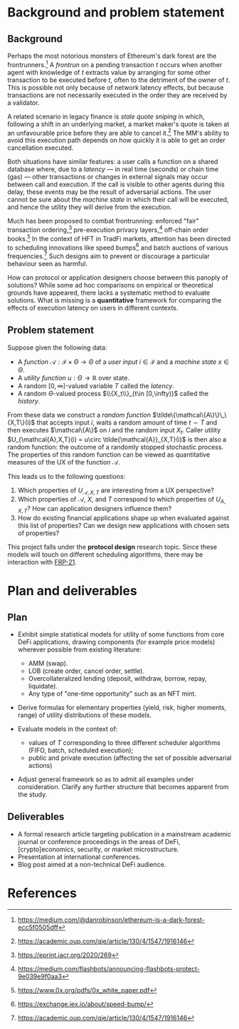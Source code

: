 # Background and problem statement

## Background

Perhaps the most notorious monsters of Ethereum's dark forest are the frontrunners.[^frontrun] A *frontrun* on a pending transaction $t$ occurs when another agent with knowledge of $t$ extracts value by arranging for some other transaction to be executed before $t$, often to the detriment of the owner of $t$. This is possible not only because of network latency effects, but because transactions are not necessarily executed in the order they are received by a validator.

A related scenario in legacy finance is *stale quote sniping* in which, following a shift in an underlying market, a market maker's quote is taken at an unfavourable price before they are able to cancel it.[^budish] The MM's ability to avoid this execution path depends on how quickly it is able to get an order cancellation executed.

Both situations have similar features: a user calls a function on a shared database where, due to a *latency* — in real time (seconds) or chain time (gas) — other transactions or changes in external signals may occur between call and execution. If the call is visible to other agents during this delay, these events may be the result of adversarial actions. The user cannot be sure about the *machine state* in which their call will be executed, and hence the utility they will derive from the execution.

Much has been proposed to combat frontrunning: enforced "fair" transaction ordering,[^fair-ordering] pre-execution privacy layers,[^private-mempool] off-chain order books.[^0x] In the context of HFT in TradFi markets, attention has been directed to scheduling innovations like speed bumps[^speed-bump] and batch auctions of various frequencies.[^budish] Such designs aim to prevent or discourage a particular behaviour seen as harmful.

How can protocol or application designers choose between this panoply of solutions? While some ad hoc comparisons on empirical or theoretical grounds have appeared, there lacks a systematic method to evaluate solutions. What is missing is a **quantitative** framework for comparing the effects of execution latency on users in different contexts. 

## Problem statement

Suppose given the following data:

- A *function* $\mathcal{A}:\mathcal{I}\times\Theta \rightarrow \Theta$ of a *user input* $i\in\mathcal{I}$ and a *machine state* $x\in\Theta$. 
- A *utility function* $u:\Theta\rightarrow\mathbb{R}$ over state.
- A random $[0,\infty]$-valued variable $T$ called the *latency*.
- A random $\Theta$-valued process $\\{X_t\\}_{t\in [0,\infty)}$ called the *history*.

From these data we construct a *random function* $\tilde\{\mathcal\{A\}\}\_\{X,T\}(i)$ that accepts input $i$, waits a random amount of time $t\sim T$ and then executes $\mathcal\{A\}$ on $i$ and the random input $X_t$. Caller utility $U_{\mathcal{A},X,T}(i) = u\circ \tilde{\mathcal{A}}_{X,T}(i)$ is then also a random function: the outcome of a randomly stopped stochastic process. The properties of this random function can be viewed as quantitative measures of the UX of the function $\mathcal{A}$.

This leads us to the following questions:

1. Which properties of $U_{\mathcal{A},X,T}$ are interesting from a UX perspective? 
2. Which properties of $\mathcal{A}$, $X$, and $T$ correspond to which properties of $U_{A,X,T}$? How can application designers influence them?
3. How do existing financial applications shape up when evaluated against this list of properties? Can we design new applications with chosen sets of properties?

This project falls under the **protocol design** research topic. Since these models will touch on different scheduling algorithms, there may be interaction with [FRP-21](https://github.com/flashbots/mev-research/blob/main/FRPs/active/FRP-21.md).

# Plan and deliverables

## Plan

- Exhibit simple statistical models for utility of some functions from core DeFi applications, drawing components (for example price models) wherever possible from existing literature:

  - AMM (swap).
  - LOB (create order, cancel order, settle).
  - Overcollateralized lending (deposit, withdraw, borrow, repay, liquidate).
  - Any type of "one-time opportunity" such as an NFT mint.

- Derive formulas for elementary properties (yield, risk, higher moments, range) of utility distributions of these models.

- Evaluate models in the context of:

  - values of $T$ corresponding to three different scheduler algorithms (FIFO, batch, scheduled execution);
  - public and private execution (affecting the set of possible adversarial actions)

- Adjust general framework so as to admit all examples under consideration. Clarify any further structure that becomes apparent from the study.

## Deliverables

- A formal research article targeting publication in a mainstream academic journal or conference proceedings in the areas of DeFi, [crypto]economics, security, or market microstructure.
- Presentation at international conferences.
- Blog post aimed at a non-technical DeFi audience.

# References

[^frontrun]: https://medium.com/@danrobinson/ethereum-is-a-dark-forest-ecc5f0505dff
[^budish]: https://academic.oup.com/qje/article/130/4/1547/1916146
[^fair-ordering]: https://eprint.iacr.org/2020/269
[^private-mempool]: https://medium.com/flashbots/announcing-flashbots-protect-9e039e9f0aa3
[^0x]: https://www.0x.org/pdfs/0x_white_paper.pdf
[^speed-bump]: https://exchange.iex.io/about/speed-bump/
